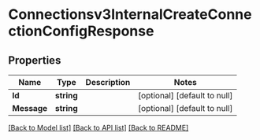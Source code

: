 # Connectionsv3InternalCreateConnectionConfigResponse

## Properties
Name | Type | Description | Notes
------------ | ------------- | ------------- | -------------
**Id** | **string** |  | [optional] [default to null]
**Message** | **string** |  | [optional] [default to null]

[[Back to Model list]](../README.md#documentation-for-models) [[Back to API list]](../README.md#documentation-for-api-endpoints) [[Back to README]](../README.md)

